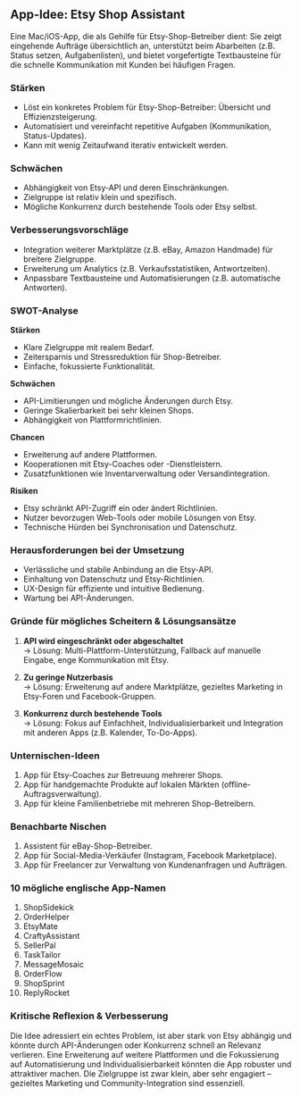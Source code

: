 ## App-Idee: Etsy Shop Assistant

Eine Mac/iOS-App, die als Gehilfe für Etsy-Shop-Betreiber dient: Sie zeigt eingehende Aufträge übersichtlich an, unterstützt beim Abarbeiten (z.B. Status setzen, Aufgabenlisten), und bietet vorgefertigte Textbausteine für die schnelle Kommunikation mit Kunden bei häufigen Fragen.

### Stärken
- Löst ein konkretes Problem für Etsy-Shop-Betreiber: Übersicht und Effizienzsteigerung.
- Automatisiert und vereinfacht repetitive Aufgaben (Kommunikation, Status-Updates).
- Kann mit wenig Zeitaufwand iterativ entwickelt werden.

### Schwächen
- Abhängigkeit von Etsy-API und deren Einschränkungen.
- Zielgruppe ist relativ klein und spezifisch.
- Mögliche Konkurrenz durch bestehende Tools oder Etsy selbst.

### Verbesserungsvorschläge
- Integration weiterer Marktplätze (z.B. eBay, Amazon Handmade) für breitere Zielgruppe.
- Erweiterung um Analytics (z.B. Verkaufsstatistiken, Antwortzeiten).
- Anpassbare Textbausteine und Automatisierungen (z.B. automatische Antworten).

### SWOT-Analyse

**Stärken**
- Klare Zielgruppe mit realem Bedarf.
- Zeitersparnis und Stressreduktion für Shop-Betreiber.
- Einfache, fokussierte Funktionalität.

**Schwächen**
- API-Limitierungen und mögliche Änderungen durch Etsy.
- Geringe Skalierbarkeit bei sehr kleinen Shops.
- Abhängigkeit von Plattformrichtlinien.

**Chancen**
- Erweiterung auf andere Plattformen.
- Kooperationen mit Etsy-Coaches oder -Dienstleistern.
- Zusatzfunktionen wie Inventarverwaltung oder Versandintegration.

**Risiken**
- Etsy schränkt API-Zugriff ein oder ändert Richtlinien.
- Nutzer bevorzugen Web-Tools oder mobile Lösungen von Etsy.
- Technische Hürden bei Synchronisation und Datenschutz.

### Herausforderungen bei der Umsetzung
- Verlässliche und stabile Anbindung an die Etsy-API.
- Einhaltung von Datenschutz und Etsy-Richtlinien.
- UX-Design für effiziente und intuitive Bedienung.
- Wartung bei API-Änderungen.

### Gründe für mögliches Scheitern & Lösungsansätze

1. **API wird eingeschränkt oder abgeschaltet**  
   → Lösung: Multi-Plattform-Unterstützung, Fallback auf manuelle Eingabe, enge Kommunikation mit Etsy.

2. **Zu geringe Nutzerbasis**  
   → Lösung: Erweiterung auf andere Marktplätze, gezieltes Marketing in Etsy-Foren und Facebook-Gruppen.

3. **Konkurrenz durch bestehende Tools**  
   → Lösung: Fokus auf Einfachheit, Individualisierbarkeit und Integration mit anderen Apps (z.B. Kalender, To-Do-Apps).

### Unternischen-Ideen

1. App für Etsy-Coaches zur Betreuung mehrerer Shops.
2. App für handgemachte Produkte auf lokalen Märkten (offline-Auftragsverwaltung).
3. App für kleine Familienbetriebe mit mehreren Shop-Betreibern.

### Benachbarte Nischen

1. Assistent für eBay-Shop-Betreiber.
2. App für Social-Media-Verkäufer (Instagram, Facebook Marketplace).
3. App für Freelancer zur Verwaltung von Kundenanfragen und Aufträgen.

### 10 mögliche englische App-Namen

1. ShopSidekick
2. OrderHelper
3. EtsyMate
4. CraftyAssistant
5. SellerPal
6. TaskTailor
7. MessageMosaic
8. OrderFlow
9. ShopSprint
10. ReplyRocket

### Kritische Reflexion & Verbesserung

Die Idee adressiert ein echtes Problem, ist aber stark von Etsy abhängig und könnte durch API-Änderungen oder Konkurrenz schnell an Relevanz verlieren. Eine Erweiterung auf weitere Plattformen und die Fokussierung auf Automatisierung und Individualisierbarkeit könnten die App robuster und attraktiver machen. Die Zielgruppe ist zwar klein, aber sehr engagiert – gezieltes Marketing und Community-Integration sind essenziell.
